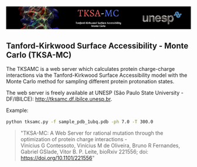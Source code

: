 ![](./aux/TKSA-MC.jpg)
## Tanford-Kirkwood Surface Accessibility - Monte Carlo (TKSA-MC)

The TKSAMC is a web server which calculates protein charge-charge interactions via the Tanford-Kirkwood Surface Accessibility model with the Monte Carlo method for sampling different protein protonation states. 

The web server is freely available at UNESP (São Paulo State University - DF/IBILCE): http://tksamc.df.ibilce.unesp.br.

Example:
```bash
python tksamc.py -f sample_pdb_1ubq.pdb -ph 7.0 -T 300.0
```

>"TKSA-MC: A Web Server for rational mutation through the optimization of protein charge interactions -  
Vinícius G Contessoto, Vinícius M de Oliveira, Bruno R Fernandes, Gabriel GSlade, Vitor B. P. Leite, bioRxiv 221556; doi: https://doi.org/10.1101/221556"
